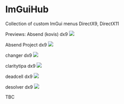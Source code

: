 # ImGuiHub
Collection of custom ImGui menus DirectX9, DirectX11

Previews:
Absend (kovis) dx9
![ ](https://i.imgur.com/KliSHdD.png)


Absend Project dx9
![ ](https://i.imgur.com/LHZKcHq.png)


changer dx9
![ ](https://i.imgur.com/Mtf2KQa.png)


claritytipa dx9
![ ](https://i.imgur.com/X8UJkUf.png)


deadcell dx9
![ ](https://i.imgur.com/cpUxmXH.png)


desolver dx9
![ ](https://i.imgur.com/I8BYf0K.png)

TBC
